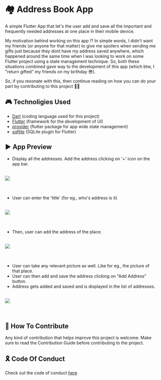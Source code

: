 # 🏘 Address Book App

A simple Flutter App that let's the user add and save all the important and frequently needed addresses at one place in their mobile device. 

My motivation behind working on this app !? In simple words, I didn't want my friends (or anyone for that matter) to give me spoilers when sending me gifts just because they dont have my address saved anywhere, which happened around the same time when I was looking to work on some Flutter project using a state management technique. So, both these situations combined gave way to the development of this app (which btw, I "return gifted" my friends on my birthday 😎).

So, if you resonate with this, then continue reading on how you can do your part by contributing to this project 🤖🚀  

## 🎮 Technoligies Used
* [Dart](https://dart.dev/) (coding language used for this project)
* [Flutter](https://flutter.dev/) (framework for the development of UI)
* [provider](https://pub.dev/packages/provider) (flutter package for app wide state management)
* [sqflite](https://pub.dev/packages/sqflite) (SQLite plugin for Flutter)

## ▶️ App Preview
* Display all the addresses. Add the address clicking on '+' icon on the app bar.

<br>
<a href="https://imgflip.com/gif/507n8z"><img  src="https://i.imgflip.com/507n8z.gif"></a>
</br>
<br></br>

* User can enter the 'title' (for eg., who's address is it)

<br>
<a href="https://imgflip.com/gif/507p0x"><img src="https://i.imgflip.com/507p0x.gif"></a>
</br>
<br></br>

* Then, user can add the address of the place.

<br>
<a href="https://imgflip.com/gif/507xn1"><img  src="https://i.imgflip.com/507xn1.gif"></a>
</br>
<br></br>

* User can take any relevant picture as well. Like for eg., the picture of that place.
* User can then add and save the address clicking on "Add Address" button.
* Address gets added and saved and is displayed in the list of addresses.

<br>
<a href="https://imgflip.com/gif/507qf4"><img src="https://i.imgflip.com/507qf4.gif"></a>
</br>
<br></br>

## 🎯 How To Contribute
Any kind of contribution that helps improve this project is welcome. Make sure to read the Contribution Guide before contributing to the project.

## 🎗 Code Of Conduct 
Check out the code of conduct [here](https://github.com/Sargam-Agarwal/Address-Book/blob/master/CODE_OF_CONDUCT.md)
